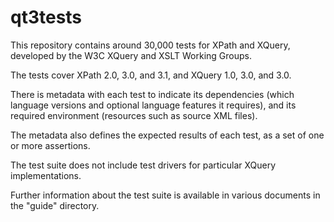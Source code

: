# qt3tests

This repository contains around 30,000 tests for XPath and XQuery, developed by the W3C XQuery and XSLT Working Groups. 

The tests cover XPath 2.0, 3.0, and 3.1, and XQuery 1.0, 3.0, and 3.0.

There is metadata with each test to indicate its dependencies (which language versions and optional language 
features it requires), and its required environment (resources such as source XML files).

The metadata also defines the expected results of each test, as a set of one or more assertions.

The test suite does not include test drivers for particular XQuery implementations.

Further information about the test suite is available in various documents in the "guide" directory.
